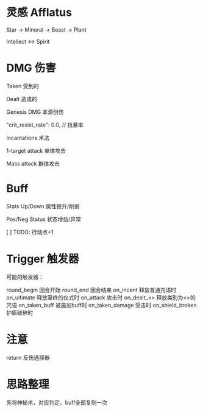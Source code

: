 # 灵感 Afflatus

Star -> Mineral -> Beast -> Plant

Intellect <-> Spirit

# DMG 伤害

Taken 受到的

Dealt 造成的

Genesis DMG 本源创伤

"crit_resist_rate": 0.0, // 抗暴率

Incantations 术法

1-target attack 单体攻击

Mass attack 群体攻击

# Buff

Stats Up/Down 属性提升/削弱

Pos/Neg Status 状态增益/异常

[ ] TODO: 行动点+1

# Trigger 触发器

可能的触发器：

round_begin 回合开始
round_end 回合结束
on_incant 释放普通咒语时
on_ultimate 释放至终的仪式时
on_attack 攻击时
on_dealt_<> 释放类别为<>的咒语
on_taken_buff 被施加buff时
on_taken_damage 受击时
on_shield_broken 护盾破碎时

# 注意

return 反伤选择器

# 思路整理

先将神秘术，对应判定，buff全部复制一次